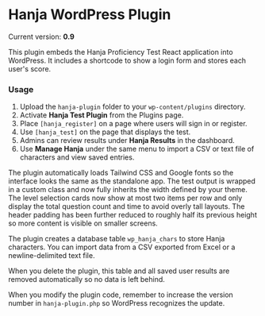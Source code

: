 # Hanja WordPress Plugin

Current version: **0.9**

This plugin embeds the Hanja Proficiency Test React application into WordPress. It includes a shortcode to show a login form and stores each user's score.

### Usage

1. Upload the `hanja-plugin` folder to your `wp-content/plugins` directory.
2. Activate **Hanja Test Plugin** from the Plugins page.
3. Place `[hanja_register]` on a page where users will sign in or register.
4. Use `[hanja_test]` on the page that displays the test.
5. Admins can review results under **Hanja Results** in the dashboard.
6. Use **Manage Hanja** under the same menu to import a CSV or text file of characters and view saved entries.

The plugin automatically loads Tailwind CSS and Google fonts so the interface looks the same as the standalone app. The test output is wrapped in a custom class and now fully inherits the width defined by your theme.
The level selection cards now show at most two items per row and only display the total question count and time to avoid overly tall layouts.
The header padding has been further reduced to roughly half its previous height so more content is visible on smaller screens.

The plugin creates a database table `wp_hanja_chars` to store Hanja characters. You can import data from a CSV exported from Excel or a newline-delimited text file.

When you delete the plugin, this table and all saved user results are removed automatically so no data is left behind.

When you modify the plugin code, remember to increase the version number in `hanja-plugin.php` so WordPress recognizes the update.
